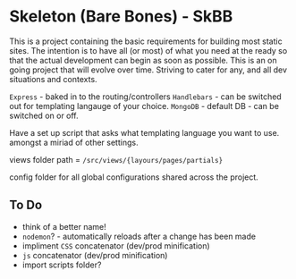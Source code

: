 # Skeleton (Bare Bones) - SkBB

This is a project containing the basic requirements for building most static sites. The intention is to have all (or most) of what you need at the ready so that the actual development can begin as soon as possible. This is an on going project that will evolve over time. Striving to cater for any, and all dev situations and contexts.

`Express` - baked in to the routing/controllers
`Handlebars` - can be switched out for templating langauge of your choice.
`MongoDB` - default DB - can be switched on or off.

Have a set up script that asks what templating language you want to use. amongst a miriad of other settings.


views folder path = `/src/views/{layours/pages/partials}`

config folder for all global configurations shared across the project.


## To Do
* think of a better name!
* `nodemon`? - automatically reloads after a change has been made
* impliment `CSS` concatenator (dev/prod minification)
* `js` concatenator (dev/prod minification)
* import scripts folder?